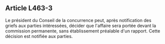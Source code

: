 Article L463-3
----
Le président du Conseil de la concurrence peut, après notification des griefs
aux parties intéressées, décider que l'affaire sera portée devant la commission
permanente, sans établissement préalable d'un rapport. Cette décision est
notifiée aux parties.
